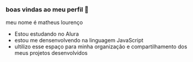 ###  boas vindas ao meu perfil 💙

meu nome é matheus lourenço 

- Estou estudando no Alura 
- estou me densenvolvendo na linguagem JavaScript
- ultilizo esse espaço para  minha organizaçâo e compartilhamento dos meus projetos desenvolvidos 
